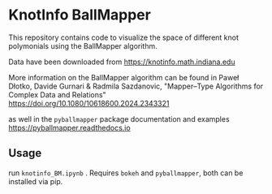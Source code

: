 # KnotInfo BallMapper

This repository contains code to visualize the space of different knot polymonials using the BallMapper algorithm.

Data have been downloaded from https://knotinfo.math.indiana.edu 

More information on the BallMapper algorithm can be found in 
Paweł Dłotko, Davide Gurnari & Radmila Sazdanovic, "Mapper–Type Algorithms for Complex Data and Relations" https://doi.org/10.1080/10618600.2024.2343321  

as well in the `pyballmapper` package documentation and examples
https://pyballmapper.readthedocs.io

## Usage

run `knotinfo_BM.ipynb` . Requires `bokeh` and `pyballmapper`, both can be installed via pip.
